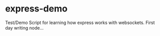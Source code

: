 express-demo
============

Test/Demo Script for learning how express works with websockets.  First day writing node...

